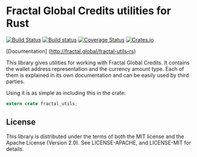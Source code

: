 # Fractal Global Credits utilities for Rust
[![Build Status](https://travis-ci.org/FractalGlobal/utils-rs.svg?branch=master)](https://travis-ci.org/FractalGlobal/utils-rs) [![Build status](https://ci.appveyor.com/api/projects/status/1x2oqot44beavebo?svg=true)](https://ci.appveyor.com/project/Razican/utils-rs) [![Coverage Status](https://coveralls.io/repos/github/FractalGlobal/utils-rs/badge.svg?branch=master)](https://coveralls.io/github/FractalGlobal/utils-rs?branch=master) [![Crates.io](https://meritbadge.herokuapp.com/fractal-utils)](https://crates.io/crates/fractal-utils)

[Documentation] (http://fractal.global/fractal-utils-rs)

This library gives utilities for working with Fractal Global Credits. It contains the wallet
address representation and the currency amount type. Each of them is explained in its own
documentation and can be easily used by third parties.

Using it is as simple as including this in the crate:
```rust
extern crate fractal_utils;
```

## License ##

This library is distributed under the terms of both the MIT license and the Apache License (Version
2.0). See LICENSE-APACHE, and LICENSE-MIT for details.
